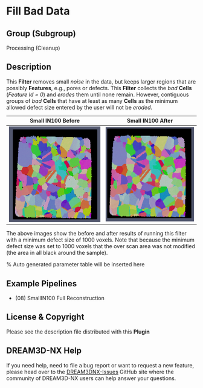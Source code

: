 # Fill Bad Data

## Group (Subgroup)

Processing (Cleanup)

## Description

This **Filter** removes small *noise* in the data, but keeps larger regions that are possibly **Features**, e.g., pores or defects. This **Filter** collects the *bad* **Cells** (*Feature Id = 0*) and *erodes* them until none remain. However, contiguous groups of *bad* **Cells** that have at least as many **Cells** as the minimum allowed defect size entered by the user will not be *eroded*.

| Small IN100 Before | Small IN100 After |
|--|--|
| ![](Images/fill_bad_data_before.png) | ![](Images/fill_bad_data_after.png) |

The above images show the before and after results of running this filter with a minimum defect size of 1000 voxels. Note that because the minimum defect size was set to 1000 voxels that the over scan area was not modified (the area in all black around the sample).

% Auto generated parameter table will be inserted here

## Example Pipelines

+ (08) SmallIN100 Full Reconstruction

## License & Copyright

Please see the description file distributed with this **Plugin**

## DREAM3D-NX Help

If you need help, need to file a bug report or want to request a new feature, please head over to the [DREAM3DNX-Issues](https://github.com/BlueQuartzSoftware/DREAM3DNX-Issues/discussions) GitHub site where the community of DREAM3D-NX users can help answer your questions.
